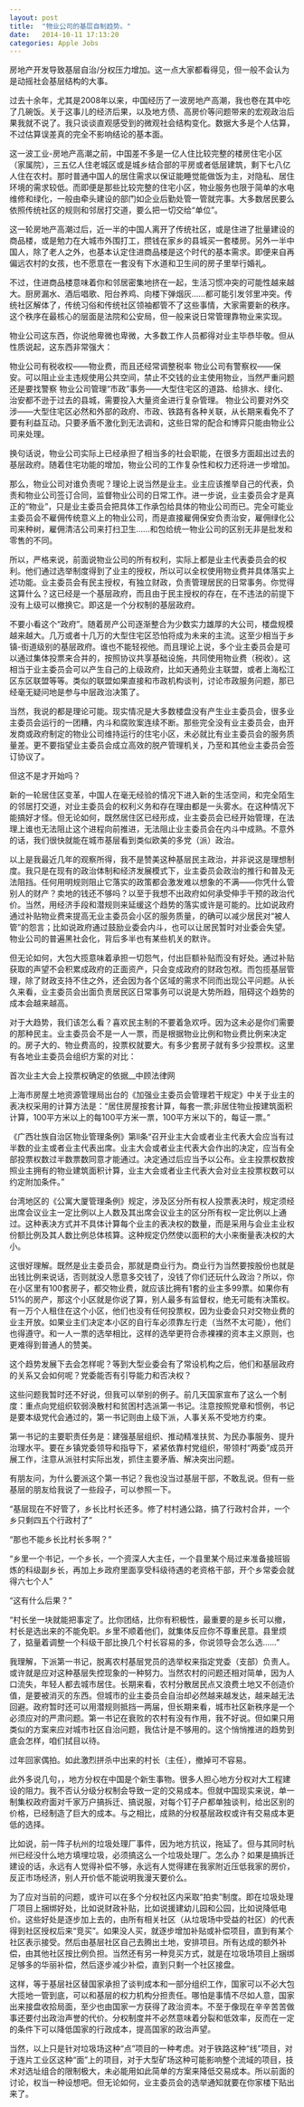 ```yaml
---
layout: post
title:  "物业公司的基层自制趋势。"
date:   2014-10-11 17:13:20
categories: Apple Jobs
---
```


房地产开发导致基层自治/分权压力增加。这一点大家都看得见，但一般不会认为是动摇社会基层结构的大事。

过去十余年，尤其是2008年以来，中国经历了一波房地产高潮，我也卷在其中吃了几碗饭。关于这事儿的经济后果，以及地方债、高房价等问题带来的宏观政治后果我就不说了。我只谈谈直观感受到的微观社会结构变化。数据大多是个人估算，不过估算误差真的完全不影响结论的基本面。

这一波工业-房地产高潮之前，中国差不多是一亿人住比较完整的楼房住宅小区（家属院），三五亿人住老城区或是城乡结合部的平房或者低层建筑，剩下七八亿人住在农村。那时普通中国人的居住需求以保证能睡觉能做饭为主，对隐私、居住环境的需求较低。而即便是那些比较完整的住宅小区，物业服务也限于简单的水电维修和绿化，一般由牵头建设的部门如企业后勤处管一管就完事。大多数居民要么依照传统社区的规则和邻居打交道，要么把一切交给“单位”。

这一轮房地产高潮过后，近一半的中国人离开了传统社区，或是住进了批量建设的商品楼，或是勉力在大城市外围打工，攒钱在家乡的县城买一套楼房。另外一半中国人，除了老人之外，也基本认定住进商品楼是这个时代的基本需求。即便来自再偏远农村的女孩，也不愿意在一套没有下水道和卫生间的房子里举行婚礼。

不过，住进商品楼意味着你和邻居密集地挤在一起，生活习惯冲突的可能性越来越大。厨房漏水、酒后唱歌、阳台养鸡、向楼下弹烟灰……都可能引发邻里冲突。传统社区解体了，传统习俗和传统社区领袖都管不了这些事情，大家需要新的秩序。这个秩序在最核心的层面是法院和公安局，但一般来说日常管理靠物业来实现。

物业公司这东西，你说他卑微也卑微，大多数工作人员都得对业主毕恭毕敬。但从性质说起，这东西非常强大：

物业公司有税收权——物业费，而且还经常调整税率
物业公司有警察权——保安。可以阻止业主违规使用公共空间，禁止不交钱的业主使用物业，当然严重问题还是要找警察
物业公司管理“市政”事务——大型住宅区的道路、给排水、绿化、治安都不逊于过去的县城，需要投入大量资金进行复杂管理。
物业公司要对外交涉——大型住宅区必然和外部的政府、市政、铁路有各种关联，从长期来看免不了要有利益互动。只要矛盾不激化到无法调和，这些日常的配合和博弈只能由物业公司来处理。

换句话说，物业公司实际上已经承担了相当多的社会职能，在很多方面超出过去的基层政府。随着住宅功能的增加，物业公司的工作复杂性和权力还将进一步增加。

那么，物业公司对谁负责呢？理论上说当然是业主。业主应该推举自己的代表，负责和物业公司签订合同，监督物业公司的日常工作。进一步说，业主委员会才是真正的“物业”，只是业主委员会把具体工作承包给具体的物业公司而已。完全可能业主委员会不雇佣传统意义上的物业公司，而是直接雇佣保安负责治安，雇佣绿化公司来种树，雇佣清洁公司来打扫卫生……和包给统一物业公司的区别无非是批发和零售的不同。

所以，严格来说，前面说物业公司的所有权利，实际上都是业主代表委员会的权利。他们通过选举制度得到了业主的授权，所以可以全权使用物业费并具体落实上述功能。业主委员会有民主授权，有独立财政，负责管理居民的日常事务。你觉得这算什么？这已经是一个基层政府，而且由于民主授权的存在，在不违法的前提下没有上级可以撤换它。即这是一个分权制的基层政府。

不要小看这个“政府”。随着房产公司逐渐整合为少数实力雄厚的大公司，楼盘规模越来越大。几万或者十几万的大型住宅区恐怕将成为未来的主流。这至少相当于乡镇-街道级别的基层政府。谁也不能轻视他。而且理论上说，多个业主委员会是可以通过集体投票来合并的，按照协议共享基础设施，共同使用物业费（税收）。这相当于业主委员会可以产生自己的上级政府，比如天通苑业主联盟，或者上海松江区东区联盟等等。类似的联盟如果直接和市政机构谈判，讨论市政服务问题，那已经毫无疑问地是参与中层政治决策了。

当然，我说的都是理论可能。现实情况是大多数楼盘没有产生业主委员会，很多业主委员会运行的一团糟，内斗和腐败案连续不断。那些完全没有业主委员会，由开发商或政府制定的物业公司维持运行的住宅小区，未必就比有业主委员会的服务质量差。更不要指望业主委员会成立高效的脱产管理机关，乃至和其他业主委员会签订协议了。

但这不是才开始吗？

新的一轮居住区变革，中国人在毫无经验的情况下进入新的生活空间，和完全陌生的邻居打交道，对业主委员会的权利义务和存在理由都是一头雾水。在这种情况下能搞好才怪。但无论如何，既然居住区已经形成，业主委员会已经开始管理，在法理上谁也无法阻止这个进程向前推进，无法阻止业主委员会在内斗中成熟。不意外的话，我们很快就能在城市基层看到类似欧美的多党（派）政治。

以上是我最近几年的观察所得，我不是赞美这种基层民主政治，并非说这是理想制度。我只是在现有的政治体制和经济发展模式下，业主委员会政治的推行和普及无法阻挡。任何用明规则阻止它落实的政策都会激发难以想象的不满——你凭什么管别人的财产？卖地的钱还不够吗？以至于我想不出政府如何承受伸手干预的政治代价。当然，用经济手段和潜规则来延缓这个趋势的落实或许是可能的。比如说政府通过补贴物业费来提高无业主委员会小区的服务质量，的确可以减少居民对“被人管”的怨言；比如说政府通过鼓励业委会内斗，也可以让居民暂时对业委会失望。物业公司的普遍黑社会化，背后多半也有某些机关的默许。

但无论如何，大包大揽意味着承担一切怨气，付出巨额补贴而没有好处。通过补贴获取的声望不会积累成政府的正面资产，只会变成政府的财政包袱。而包揽基层管理，除了财政支持不住之外，还会因为各个区域的需求不同而出现公平问题。从长久来看，业主委员会出面负责居民区日常事务可以说是大势所趋，阻碍这个趋势的成本会越来越高。

对于大趋势，我们该怎么看？喜欢民主制的不要着急欢呼。因为这未必是你们需要的那种民主。业主委员会不是一人一票，而是根据物业比例和物业费比例来决定的。房子大的、物业费高的，投票权就要大。有多少套房子就有多少投票权。这里有各地业主委员会组织方案的对比：

首次业主大会上投票权确定的依据__中顾法律网

上海市房屋土地资源管理局出台的《加强业主委员会管理若干规定》中关于业主的表决权采用的计算方法是：“居住房屋按套计算，每套一票;非居住物业按建筑面积计算，100平方米以上的每100平方米一票，100平方米以下的，每证一票。”

《广西壮族自治区物业管理条例》第ll条“召开业主大会或者业主代表大会应当有过半数的业主或者业主代表出席。业主大会或者业主代表大会作出的决定，应当有全部投票权数过半数票数同意才能通过。决定通过后应当予以公布。业主投票权数按照业主拥有的物业建筑面积计算，业主大会或者业主代表大会对业主投票权数可以约定附加条件。”

台湾地区的《公寓大厦管理条例》规定，涉及区分所有权人投票表决时，规定须经出席会议业主一定比例以上人数及其出席会议业主的区分所有权一定比例以上通过。这种表决方式并不具体计算每个业主的表决权的数量，而是采用与会业主业权份额比例及其人数比例总体核算。这种规定仍然使以面积的大小来衡量表决权的大小。

这很好理解。既然是业主委员会，那就是商业行为。商业行为当然要按股份也就是出钱比例来说话，否则就没人愿意多交钱了，没钱了你们还玩什么政治？所以，你在小区里有100套房子，都交物业费，就应该比拥有1套的业主多99票。如果你有51%的房产，那这个小区就是你说了算，别人最多有监督权，绝无可能有决策权。有一万个人租住在这个小区，他们也没有任何投票权，因为业委会只对交物业费的业主开放。如果业主们决定本小区的自行车必须靠左行走（当然不太可能），他们也得遵守。和一人一票的选举相比，这样的选举更符合赤裸裸的资本主义原则，也更难得到普通人的赞美。

这个趋势发展下去会怎样呢？等到大型业委会有了常设机构之后，他们和基层政府的关系又会如何呢？党委能否有引导能力和否决权？

这些问题我暂时还不好说，但我可以举别的例子。前几天国家宣布了这么一个制度：重点向党组织软弱涣散村和贫困村选派第一书记。注意按照党章和惯例，书记是要本级党代会通过的，第一书记则由上级下派，人事关系不受地方约束。

第一书记的主要职责任务是：建强基层组织、推动精准扶贫、为民办事服务、提升治理水平。要在乡镇党委领导和指导下，紧紧依靠村党组织，带领村“两委”成员开展工作，注意从派驻村实际出发，抓住主要矛盾、解决突出问题。

有朋友问，为什么要派这个第一书记？我也没当过基层干部，不敢乱说。但有一些基层的朋友给我说了一些段子，可以参照一下。

“基层现在不好管了，乡长比村长还多。修了村村通公路，搞了行政村合并，一个乡只剩四五个行政村了”

“那也不能乡长比村长多啊？”

“乡里一个书记，一个乡长，一个资深人大主任，一个县里某个局过来准备接班锻炼的科级副乡长，再加上乡政府里面享受科级待遇的老资格干部，开个乡常委会就得六七个人”

“这有什么后果？”

“村长坐一块就能把事定了。比你团结，比你有积极性，最重要的是乡长可以撤，村长是选出来的不能免职。乡里不顺着他们，就集体反应你不尊重民意。县里烦了，掂量着调整一个科级干部比换几个村长容易的多，你说领导会怎么选……”

我理解，下派第一书记，脱离农村基层党员的选举权来指定党委（支部）负责人。或许就是应对这种基层失控现象的一种努力。当然农村的问题还相对简单，因为人口流失，年轻人都去城市居住。长期来看，农村分散居民点又浪费土地又不创造价值，是要被消灭的东西。但城市的业主委员会自治却必然越来越发达，越来越无法回避。政府暂时还可以用潜规则抵挡一两届，但长期来看，城市社区新秩序是一个必须应对的严肃问题。第一书记在衰败的农村有没有作用，我不好说。但如果只用类似的方案来应对城市社区自治问题，我估计是不够用的。这个悄悄推进的趋势到底会怎样，咱们拭目以待。

过年回家偶拍。如此激烈拼杀中出来的村长（主任），撤掉可不容易。

此外多说几句，，地方分权在中国是个新生事物。很多人担心地方分权对大工程建设的阻力。我不否认分级分权制会导致一定的交易成本。但就中国现实来说，单一制集权政府面对千家万户搞拆迁、搞说服，对每个钉子户都单独谈判，给出区别的价格，已经制造了巨大的成本。与之相比，成熟的分权基层政权或许有交易成本更低的选择。

比如说，前一阵子杭州的垃圾处理厂事件，因为地方抗议，拖延了。但与其同时杭州已经没什么地方填埋垃圾，必须搞这么一个垃圾处理厂。怎么办？如果是搞拆迁建设的话，永远有人觉得补偿不够，永远有人觉得建在我家附近压低我家的房价，反正市场经济，别人开价低不能说明我漫天要价么。

为了应对当前的问题，或许可以在多个分权社区内采取“拍卖”制度。即在垃圾处理厂项目上捆绑好处，比如说财政补贴，比如说援建幼儿园和公园，比如说降低电价。这些好处是逐步加上去的，由所有相关社区（从垃圾场中受益的社区）的代表得到社区授权后来“竞买”。如果没人买，就逐步增加补贴或补偿项目，直到有某个社区表示接受。然后由基层社区自己去腾出土地，安排项目。所有达成的额外补偿，由其他社区按比例负担。当然还有另一种竞买方式，就是在垃圾场项目上捆绑足够多的华丽补偿，然后逐步减少补偿，直到只剩一个社区接盘。

这样，等于基层社区替国家承担了谈判成本和一部分组织工作，国家可以不必大包大揽地一管到底，可以和基层的权力机构分担责任。哪怕是事情不尽如人意，国家出来接盘收拾局面，至少也由国家一方获得了政治资本。不至于像现在辛辛苦苦做事还要付出政治声誉的代价。分权制度并不必然意味着分裂和低效率，反而在一定的条件下可以降低国家的行政成本，提高国家的政治声望。

当然，以上只是针对垃圾场这种“点”项目的一种考虑。对于铁路这种“线”项目，对于连片工业区这种“面”上的项目，对于大型矿场这种可能影响整个流域的项目，技术对选址组合的限制极大，未必能用如此简单的方案来降低交易成本。所以前面的讨论，权当一种设想吧。但无论如何，业主委员会的选举通知就要在你家楼下贴出来了。

